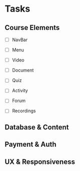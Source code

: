 # Tasks


## Course Elements

* [ ] NavBar
* [ ] Menu
* [ ] Video
* [ ] Document
* [ ] Quiz
* [ ] Activity
* [ ] Forum
* [ ] Recordings


## Database & Content


## Payment & Auth


## UX & Responsiveness
